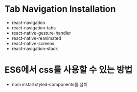 # Tab Navigation Installation

- react-navigation
- react-navigation-tabs
- react-native-gesture-handler
- react-native-reanimated
- react-native-screens
- react-navigation-stack

# ES6에서 css를 사용할 수 있는 방법

- npm install styled-components를 설치
